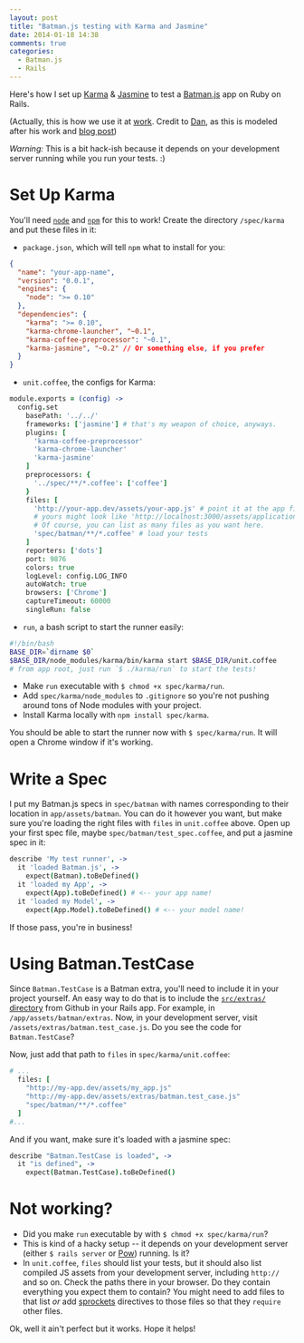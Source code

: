 ```yaml
---
layout: post
title: "Batman.js testing with Karma and Jasmine"
date: 2014-01-18 14:38
comments: true
categories:
  - Batman.js
  - Rails
---
```


Here's how I set up [Karma](http://karma-runner.github.io/) & [Jasmine](http://pivotal.github.io/jasmine/) to test a [Batman.js](http://batmanjs.org/) app on Ruby on Rails.

<!-- more -->

(Actually, this is how we use it at [work](http://get.planningcenteronline.com/). Credit to [Dan](http://danott.co/), as this is modeled after his work and [blog post](http://danott.co/posts/rails-javascript-testing-using-karma.html))


_Warning:_ This is a bit hack-ish because it depends on your development server running while you run your tests. :)

# Set Up Karma

You'll need [`node`](http://nodejs.org/) and [`npm`](https://npmjs.org/) for this to work! Create the directory `/spec/karma` and put these files in it:

- `package.json`, which will tell `npm` what to install for you:

```json spec/karma/package.json
{
  "name": "your-app-name",
  "version": "0.0.1",
  "engines": {
    "node": ">= 0.10"
  },
  "dependencies": {
    "karma": ">= 0.10",
    "karma-chrome-launcher", "~0.1",
    "karma-coffee-preprocessor": "~0.1",
    "karma-jasmine", "~0.2" // Or something else, if you prefer
  }
}
```

- `unit.coffee`, the configs for Karma:

```coffeescript spec/karma/unit.coffee
module.exports = (config) ->
  config.set
    basePath: '../../'
    frameworks: ['jasmine'] # that's my weapon of choice, anyways.
    plugins: [
      'karma-coffee-preprocessor'
      'karma-chrome-launcher'
      'karma-jasmine'
    ]
    preprocessors: {
      '../spec/**/*.coffee': ['coffee']
    }
    files: [
      'http://your-app.dev/assets/your-app.js' # point it at the app file on your dev server
      # yours might look like 'http://localhost:3000/assets/application.js' or something like that.
      # Of course, you can list as many files as you want here.
      'spec/batman/**/*.coffee' # load your tests
    ]
    reporters: ['dots']
    port: 9876
    colors: true
    logLevel: config.LOG_INFO
    autoWatch: true
    browsers: ['Chrome']
    captureTimeout: 60000
    singleRun: false
```

- `run`, a bash script to start the runner easily:

```bash spec/karma/run
#!/bin/bash
BASE_DIR=`dirname $0`
$BASE_DIR/node_modules/karma/bin/karma start $BASE_DIR/unit.coffee
# from app root, just run `$ ./karma/run` to start the tests!
```

- Make `run` executable with `$ chmod +x spec/karma/run`.
- Add `spec/karma/node_modules` to `.gitignore` so you're not pushing around tons of Node modules with your project.
- Install Karma locally with `npm install spec/karma`.

You should be able to start the runner now with `$ spec/karma/run`. It will open a Chrome window if it's working.

# Write a Spec

I put my Batman.js specs in `spec/batman` with names corresponding to their location in `app/assets/batman`. You can do it however you want, but make sure you're loading the right files with `files` in `unit.coffee` above. Open up your first spec file, maybe `spec/batman/test_spec.coffee`, and put a jasmine spec in it:

```coffeescript spec/batman/test_spec.coffee
describe 'My test runner', ->
  it 'loaded Batman.js', ->
    expect(Batman).toBeDefined()
  it 'loaded my App', ->
    expect(App).toBeDefined() # <-- your app name!
  it 'loaded my Model', ->
    expect(App.Model).toBeDefined() # <-- your model name!
```
If those pass, you're in business!

# Using Batman.TestCase

Since `Batman.TestCase` is a Batman extra, you'll need to include it in your project yourself. An easy way to do that is to include the [`src/extras/` directory](https://github.com/batmanjs/batman/tree/master/src/extras) from Github in your Rails app. For example, in `/app/assets/batman/extras`. Now, in your development server, visit `/assets/extras/batman.test_case.js`. Do you see the code for `Batman.TestCase`?

Now, just add that path to `files` in `spec/karma/unit.coffee`:

```coffeescript spec/karma/unit.coffee
# ...
  files: [
    "http://my-app.dev/assets/my_app.js"
    "http://my-app.dev/assets/extras/batman.test_case.js"
    "spec/batman/**/*.coffee"
  ]
#...
```

And if you want, make sure it's loaded with a jasmine spec:

```coffeescript spec/batman/test_case_spec.coffee
describe "Batman.TestCase is loaded", ->
  it "is defined", ->
    expect(Batman.TestCase).toBeDefined()
```

# Not working?

- Did you make `run` executable by with `$ chmod +x spec/karma/run`?
- This is kind of a hacky setup -- it depends on your development server (either `$ rails server` or [Pow](http://pow.cx/)) running. Is it?
- In `unit.coffee`, `files` should list your tests, but it should also list compiled JS assets from your development server, including `http://` and so on. Check the paths there in your browser. Do they contain everything you expect them to contain? You might need to add files to that list _or_ add [sprockets](https://github.com/sstephenson/sprockets) directives to those files so that they `require` other files.



Ok, well it ain't perfect but it works. Hope it helps!

